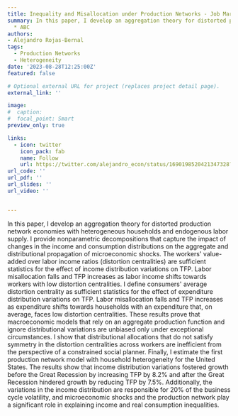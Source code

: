 ```yaml
---
title: Inequality and Misallocation under Production Networks - Job Market Paper
summary: In this paper, I develop an aggregation theory for distorted production network economies with heterogeneous households and endogenous labor supply. I provide nonparametric decompositions that capture the impact of changes in the income and consumption distributions on the aggregate and distributional propagation of microeconomic shocks. The workers' value-added over labor income ratios (distortion centralities) are sufficient statistics for the effect of income distribution variations on TFP. Labor misallocation falls and TFP increases as labor income shifts towards workers with low distortion centralities. I define consumers' average distortion centrality as sufficient statistics for the effect of expenditure distribution variations on TFP. Labor misallocation falls and TFP increases as expenditure shifts towards households with an expenditure that, on average, faces low distortion centralities. These results prove that macroeconomic models that rely on an aggregate production function and ignore distributional variations are unbiased only under exceptional circumstances. I show that distributional allocations that do not satisfy symmetry in the distortion centralities across workers are inefficient from the perspective of a constrained social planner. Finally, I estimate the first production network model with household heterogeneity for the United States. The results show that income distribution variations fostered growth before the Great Recession by increasing TFP by 8.2% and after the Great Recession hindered growth by reducing TFP by 7.5%. Additionally, the variations in the income distribution are responsible for 20% of the business cycle volatility, and microeconomic shocks and the production network play a significant role in explaining income and real consumption inequalities. `Presented at:` (1) North American Summer Meeting of the Econometric Society, (3) Asian Meeting of the Econometric Society, (3) Australasia Meetting of the Econometric Society, (4) Canadian Economic Association Conference. 
  * ABC
authors:
- Alejandro Rojas-Bernal
tags:
  - Production Networks
  - Heterogeneity
date: '2023-08-28T12:25:00Z'
featured: false

# Optional external URL for project (replaces project detail page).
external_link: ''

image:
#  caption: 
#  focal_point: Smart
preview_only: true

links:
  - icon: twitter
    icon_pack: fab
    name: Follow
    url: https://twitter.com/alejandro_econ/status/1690198520421347328?s=20
url_code: ''
url_pdf: ''
url_slides: ''
url_video: ''


---
```


In this paper, I develop an aggregation theory for distorted production network economies with heterogeneous households and endogenous labor supply. I provide nonparametric decompositions that capture the impact of changes in the income and consumption distributions on the aggregate and distributional propagation of microeconomic shocks. The workers' value-added over labor income ratios (distortion centralities) are sufficient statistics for the effect of income distribution variations on TFP. Labor misallocation falls and TFP increases as labor income shifts towards workers with low distortion centralities. I define consumers' average distortion centrality as sufficient statistics for the effect of expenditure distribution variations on TFP. Labor misallocation falls and TFP increases as expenditure shifts towards households with an expenditure that, on average, faces low distortion centralities. These results prove that macroeconomic models that rely on an aggregate production function and ignore distributional variations are unbiased only under exceptional circumstances. I show that distributional allocations that do not satisfy symmetry in the distortion centralities across workers are inefficient from the perspective of a constrained social planner. Finally, I estimate the first production network model with household heterogeneity for the United States. The results show that income distribution variations fostered growth before the Great Recession by increasing TFP by 8.2% and after the Great Recession hindered growth by reducing TFP by 7.5%. Additionally, the variations in the income distribution are responsible for 20% of the business cycle volatility, and microeconomic shocks and the production network play a significant role in explaining income and real consumption inequalities.
